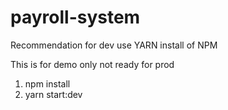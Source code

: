 # payroll-system


Recommendation for dev use YARN install of NPM

This is for demo only not ready for prod

1. npm install
2. yarn start:dev
